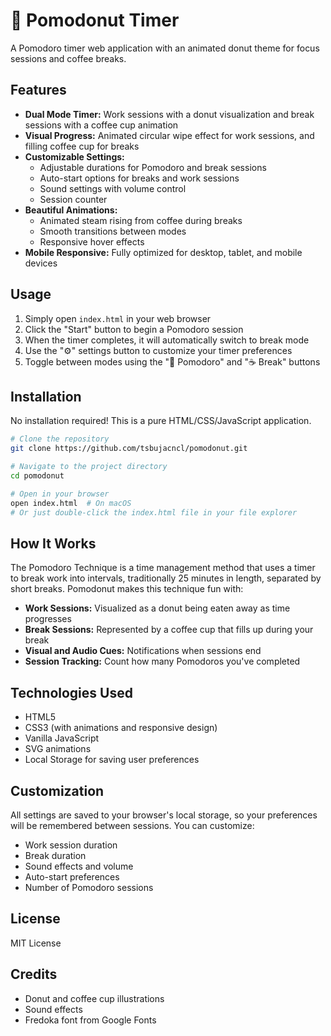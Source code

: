 # 🍩 Pomodonut Timer

A Pomodoro timer web application with an animated donut theme for focus sessions and coffee breaks.

## Features

- **Dual Mode Timer:** Work sessions with a donut visualization and break sessions with a coffee cup animation
- **Visual Progress:** Animated circular wipe effect for work sessions, and filling coffee cup for breaks
- **Customizable Settings:**
  - Adjustable durations for Pomodoro and break sessions
  - Auto-start options for breaks and work sessions
  - Sound settings with volume control
  - Session counter
- **Beautiful Animations:**
  - Animated steam rising from coffee during breaks
  - Smooth transitions between modes
  - Responsive hover effects
- **Mobile Responsive:** Fully optimized for desktop, tablet, and mobile devices

## Usage

1. Simply open `index.html` in your web browser
2. Click the "Start" button to begin a Pomodoro session
3. When the timer completes, it will automatically switch to break mode
4. Use the "⚙️" settings button to customize your timer preferences
5. Toggle between modes using the "🍩 Pomodoro" and "☕ Break" buttons

## Installation

No installation required! This is a pure HTML/CSS/JavaScript application.

```bash
# Clone the repository
git clone https://github.com/tsbujacncl/pomodonut.git

# Navigate to the project directory
cd pomodonut

# Open in your browser
open index.html  # On macOS
# Or just double-click the index.html file in your file explorer
```

## How It Works

The Pomodoro Technique is a time management method that uses a timer to break work into intervals, traditionally 25 minutes in length, separated by short breaks. Pomodonut makes this technique fun with:

- **Work Sessions:** Visualized as a donut being eaten away as time progresses
- **Break Sessions:** Represented by a coffee cup that fills up during your break
- **Visual and Audio Cues:** Notifications when sessions end
- **Session Tracking:** Count how many Pomodoros you've completed

## Technologies Used

- HTML5
- CSS3 (with animations and responsive design)
- Vanilla JavaScript
- SVG animations
- Local Storage for saving user preferences

## Customization

All settings are saved to your browser's local storage, so your preferences will be remembered between sessions. You can customize:

- Work session duration
- Break duration
- Sound effects and volume
- Auto-start preferences
- Number of Pomodoro sessions

## License

MIT License

## Credits

- Donut and coffee cup illustrations
- Sound effects
- Fredoka font from Google Fonts
